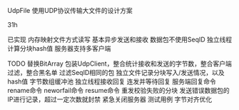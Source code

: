 UdpFile
使用UDP协议传输大文件的设计方案

31h

已实现
内存映射文件方式读写
基本异步发送和接收
数据包不使用SeqID
独立线程计算分块hash值
服务器支持多客户端

TODO
替换BitArray
包装UdpClient，整合统计接收和发送的字节数，整合客户端过滤，整合黑名单
过滤SeqID相同的包
独立文件记录分块写入/发送情况，以及hash值
字节数组缓冲池
独立线程接收回复
连发并等待回复
服务端回复命令
rename命令
neworfail命令
resume命令
重发校验失败的分块
发送错误数据包的IP进行记录，超过一定次数就封禁
紧急关闭服务器
测试用例
字节对齐优化